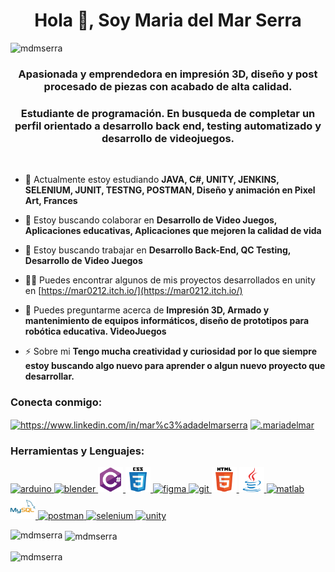 <h1 align="center">Hola 👋, Soy Maria del Mar Serra</h1>
<p align="left"> <img src="https://komarev.com/ghpvc/?username=mdmserra&label=Profile%20views&color=0e75b6&style=flat" alt="mdmserra" /> </p>
<h3 align="center">Apasionada y emprendedora en impresión 3D, diseño y post procesado de piezas con acabado de alta calidad.</h3>
<h3 align="center">Estudiante de programación. En busqueda de completar un perfil orientado a desarrollo back end, testing automatizado y desarrollo de videojuegos.</h3> 

<p align="left"> <a href="https://twitter.com/" target="blank"><img src="https://img.shields.io/twitter/follow/?logo=twitter&style=for-the-badge" alt="" /></a> </p>

- 🌱 Actualmente estoy estudiando **JAVA, C#, UNITY, JENKINS, SELENIUM, JUNIT, TESTNG, POSTMAN, Diseño y animación en Pixel Art, Frances**

- 👯 Estoy buscando colaborar en **Desarrollo de Video Juegos, Aplicaciones educativas, Aplicaciones que mejoren la calidad de vida**

- 🤝 Estoy buscando trabajar en **Desarrollo Back-End, QC Testing, Desarrollo de Video Juegos**

- 👨‍💻 Puedes encontrar algunos de mis proyectos desarrollados en unity en [https://mar0212.itch.io/](https://mar0212.itch.io/)

- 💬 Puedes preguntarme acerca de **Impresión 3D, Armado y mantenimiento de equipos informáticos, diseño de prototipos para robótica educativa. VideoJuegos**

- ⚡ Sobre mi **Tengo mucha creatividad y curiosidad por lo que siempre estoy buscando algo nuevo para aprender o algun nuevo proyecto que desarrollar.**

<h3 align="left">Conecta conmigo:</h3>
<p align="left">
<a href="https://www.linkedin.com/in/mar%C3%ADadelmarserra" target="blank"><img align="center" src="https://raw.githubusercontent.com/rahuldkjain/github-profile-readme-generator/master/src/images/icons/Social/linked-in-alt.svg" alt="https://www.linkedin.com/in/mar%c3%adadelmarserra" height="30" width="40" /></a>
<a href="https://discord.gg/.mariadelmar" target="blank"><img align="center" src="https://raw.githubusercontent.com/rahuldkjain/github-profile-readme-generator/master/src/images/icons/Social/discord.svg" alt=".mariadelmar" height="30" width="40" /></a>
</p>

<h3 align="left">Herramientas y Lenguajes:</h3>
<p align="left"> <a href="https://www.arduino.cc/" target="_blank" rel="noreferrer"> <img src="https://cdn.worldvectorlogo.com/logos/arduino-1.svg" alt="arduino" width="40" height="40"/> </a> <a href="https://www.blender.org/" target="_blank" rel="noreferrer"> <img src="https://download.blender.org/branding/community/blender_community_badge_white.svg" alt="blender" width="40" height="40"/> </a> <a href="https://www.w3schools.com/cs/" target="_blank" rel="noreferrer"> <img src="https://raw.githubusercontent.com/devicons/devicon/master/icons/csharp/csharp-original.svg" alt="csharp" width="40" height="40"/> </a> <a href="https://www.w3schools.com/css/" target="_blank" rel="noreferrer"> <img src="https://raw.githubusercontent.com/devicons/devicon/master/icons/css3/css3-original-wordmark.svg" alt="css3" width="40" height="40"/> </a> <a href="https://www.figma.com/" target="_blank" rel="noreferrer"> <img src="https://www.vectorlogo.zone/logos/figma/figma-icon.svg" alt="figma" width="40" height="40"/> </a> <a href="https://git-scm.com/" target="_blank" rel="noreferrer"> <img src="https://www.vectorlogo.zone/logos/git-scm/git-scm-icon.svg" alt="git" width="40" height="40"/> </a> <a href="https://www.w3.org/html/" target="_blank" rel="noreferrer"> <img src="https://raw.githubusercontent.com/devicons/devicon/master/icons/html5/html5-original-wordmark.svg" alt="html5" width="40" height="40"/> </a> <a href="https://www.java.com" target="_blank" rel="noreferrer"> <img src="https://raw.githubusercontent.com/devicons/devicon/master/icons/java/java-original.svg" alt="java" width="40" height="40"/> </a> <a href="https://www.mathworks.com/" target="_blank" rel="noreferrer"> <img src="https://upload.wikimedia.org/wikipedia/commons/2/21/Matlab_Logo.png" alt="matlab" width="40" height="40"/> </a> <a href="https://www.mysql.com/" target="_blank" rel="noreferrer"> <img src="https://raw.githubusercontent.com/devicons/devicon/master/icons/mysql/mysql-original-wordmark.svg" alt="mysql" width="40" height="40"/> </a> <a href="https://postman.com" target="_blank" rel="noreferrer"> <img src="https://www.vectorlogo.zone/logos/getpostman/getpostman-icon.svg" alt="postman" width="40" height="40"/> </a> <a href="https://www.selenium.dev" target="_blank" rel="noreferrer"> <img src="https://raw.githubusercontent.com/detain/svg-logos/780f25886640cef088af994181646db2f6b1a3f8/svg/selenium-logo.svg" alt="selenium" width="40" height="40"/> </a> <a href="https://unity.com/" target="_blank" rel="noreferrer"> <img src="https://www.vectorlogo.zone/logos/unity3d/unity3d-icon.svg" alt="unity" width="40" height="40"/> </a> </p>

<p><img align="left" src="https://github-readme-stats.vercel.app/api/top-langs?username=mdmserra&show_icons=true&locale=en&layout=compact" alt="mdmserra" /></p>

<p>&nbsp;<img align="center" src="https://github-readme-stats.vercel.app/api?username=mdmserra&show_icons=true&locale=en" alt="mdmserra" /></p>

<p><img align="center" src="https://github-readme-streak-stats.herokuapp.com/?user=mdmserra&" alt="mdmserra" /></p>
